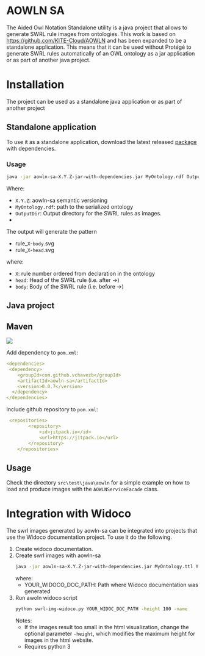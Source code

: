 # AOWLN SA

The Aided Owl Notation Standalone utility is a java project that allows to generate SWRL rule images from ontologies.
This work is based on https://github.com/KITE-Cloud/AOWLN and has been expanded to be a standalone application.
This means that it can be used without Protégé to generate SWRL rules automatically of an OWL ontology as a jar application
or as part of another java project.

# Installation

The project can be used as a standalone java application or as part of another project

## Standalone application

To use it as a standalone application, download the latest released [package](https://github.com/vChavezB/aowln-sa/packages) with dependencies. 

### Usage

```bash
java -jar aowln-sa-X.Y.Z-jar-with-dependencies.jar MyOntology.rdf OutputDir
```

Where:
- `X.Y.Z`: aowln-sa semantic versioning
- `MyOntology.rdf`: path to the serialized ontology
- `OutputDir`: Output directory for the SWRL rules as images.
- 
The output will generate the pattern 

- rule_`X`-`body`.svg
- rule_`X`-`head`.svg

where:
- `X`: rule number ordered from declaration in the ontology
- `head`: Head of the SWRL rule (i.e. after ->)
- `body`: Body of the SWRL rule (i.e. before ->)

## Java project

## Maven

[![](https://jitpack.io/v/vChavezB/aowln-sa.svg)](https://jitpack.io/#vChavezB/aowln-sa)

Add dependency to `pom.xml`:

```yml
<dependencies>
 <dependency>
    <groupId>com.github.vchavezb</groupId>
    <artifactId>aowln-sa</artifactId>
    <version>0.0.7</version>
  </dependency>
</dependencies>
```

Include github repository to `pom.xml`:

```yml
 <repositories>
        <repository>
            <id>jitpack.io</id>
            <url>https://jitpack.io</url>
        </repository>
    </repositories>
```

## Usage

Check the directory `src\test\java\aowln` for a simple example on how to load and produce
images with the `AOWLNServiceFacade` class.

# Integration with Widoco

The swrl images generated by aowln-sa can be integrated into projects that use the Widoco
documentation project. To use it do the following.

1. Create widoco documentation.
3. Create swrl images with aowln-sa
    ```bash
    java -jar aowln-sa-X.Y.Z-jar-with-dependencies.jar MyOntology.ttl YOUR_WIDOCO_DOC_PATH/swrlrules -name true
    ```
   where:
   - YOUR_WIDOCO_DOC_PATH: Path where Widoco documentation was generated
2. Run awoln widoco script
    ```bash
    python swrl-img-widoco.py YOUR_WIDOC_DOC_PATH -height 100 -name
    ```
   Notes:
   - If the images result too small in the html visualization, change the optional
   parameter `-height`, which modifies the maximum height for images in the html website.
   - Requires python 3



